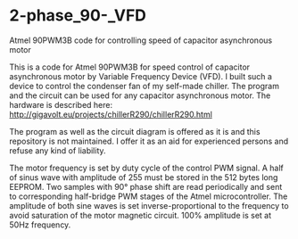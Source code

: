 # 2-phase_90-_VFD
Atmel 90PWM3B code for controlling speed of capacitor asynchronous motor

This is a code for Atmel 90PWM3B for speed control of capacitor asynchronous motor by Variable Frequency Device (VFD). I built such a device to control the condenser fan of my self-made chiller. The program and the circuit can be used for any capacitor asynchronous motor. The hardware is described here: http://gigavolt.eu/projects/chillerR290/chillerR290.html

The program as well as the circuit diagram is offered as it is and this repository is not maintained. I offer it as an aid for experienced persons and refuse any kind of liability.

The motor frequency is set by duty cycle of the control PWM signal. A half of sinus wave with amplitude of 255 must be stored in the 512 bytes long EEPROM. Two samples with 90° phase shift are read periodically and sent to corresponding half-bridge PWM stages of the Atmel microcontroller. The amplitude of both sine waves is set inverse-proportional to the frequency to avoid saturation of the motor magnetic circuit. 100% amplitude is set at 50Hz frequency.
